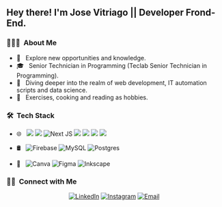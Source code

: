 <h2> Hey there! I'm Jose  Vitriago || Developer Frond-End.</h2>

<h3> 👨🏻‍💻 &nbsp;About Me </h3>

- 🤔 &nbsp; Explore new opportunities and knowledge.
- 🎓 &nbsp; Senior Technician in Programming (Teclab Senior Technician in Programming).
- 💭 &nbsp; Diving deeper into the realm of web development, IT automation scripts and data science.
- 🍭 &nbsp; Exercises, cooking and reading as hobbies.

<h3> 🛠 &nbsp;Tech Stack</h3>

- 🌐 &nbsp; <img src="https://img.shields.io/badge/html5%20-%23E34F26.svg?&style=for-the-badge&logo=html5&logoColor=white"/> <img src="https://img.shields.io/badge/css3%20-%231572B6.svg?&style=for-the-badge&logo=css3&logoColor=white"/> ![Next JS](https://img.shields.io/badge/Next-black?style=for-the-badge&logo=next.js&logoColor=white) <img src="https://img.shields.io/badge/bootstrap%20-%23563D7C.svg?&style=for-the-badge&logo=bootstrap&logoColor=white"/> <img src="https://img.shields.io/badge/javascript%20-%23323330.svg?&style=for-the-badge&logo=javascript&logoColor=%23F7DF1E"/> <img src="https://img.shields.io/badge/node.js%20-%2343853D.svg?&style=for-the-badge&logo=node.js&logoColor=white"/> <img src="https://img.shields.io/badge/react%20-%2320232a.svg?&style=for-the-badge&logo=react&logoColor=%2361DAFB"/>

- 🛢 &nbsp; ![Firebase](https://img.shields.io/badge/firebase-a08021?style=for-the-badge&logo=firebase&logoColor=ffcd34) 	![MySQL](https://img.shields.io/badge/mysql-4479A1.svg?style=for-the-badge&logo=mysql&logoColor=white) ![Postgres](https://img.shields.io/badge/postgres-%23316192.svg?style=for-the-badge&logo=postgresql&logoColor=white)

- 🎨 &nbsp; ![Canva](https://img.shields.io/badge/Canva-%2300C4CC.svg?style=for-the-badge&logo=Canva&logoColor=white) 	![Figma](https://img.shields.io/badge/figma-%23F24E1E.svg?style=for-the-badge&logo=figma&logoColor=white) ![Inkscape](https://img.shields.io/badge/Inkscape-e0e0e0?style=for-the-badge&logo=inkscape&logoColor=080A13)

<h3> 🤝🏻 &nbsp;Connect with Me </h3>

<p align="center">
<a href="https://www.linkedin.com/in/jose-vitriago-624836241/"><img alt="LinkedIn" src="https://img.shields.io/badge/LinkedIn-Vicentemr-blue?style=flat-square&logo=linkedin"></a>
<a href="https://www.instagram.com/vitriagovjose/"><img alt="Instagram" src="https://img.shields.io/badge/Instagram-vitriagovjose-blue?style=flat-square&logo=instagram"></a>
<a href="mailto:josevicentevitriago12@gmail.com"><img alt="Email" src="https://img.shields.io/badge/Email-josevicentevitriago12@gmail.com-blue?style=flat-square&logo=gmail"></a>
</p>
